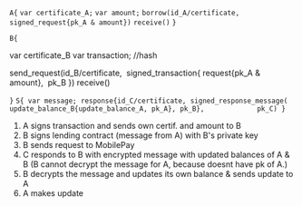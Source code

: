 `A{`
  `var certificate_A;`
  `var amount;`
  `borrow(id_A/certificate, signed_request{pk_A & amount})`
  `receive()`
`}`

`B{`

  var certificate_B
  var transaction;  //hash

  send_request(id_B/certificate,
​          signed_transaction{ request{pk_A & amount},
​          pk_B })
  receive()

`}`
 `S{
  var message;
  response{id_C/certificate, signed_response_message(
​            update_balance_B{update_balance_A, pk_A}, pk_B},
​            pk_C)
}`



1. A signs transaction and sends own certif. and amount to B
2. B signs lending contract (message from A) with B's private key
3. B sends request to MobilePay
4. C responds to B with encrypted message with updated balances of A & B (B cannot decrypt the message for A, because doesnt have pk of A.)
5. B decrypts the message and updates its own balance & sends update to A
6. A makes update
